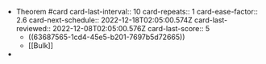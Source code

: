 - Theorem #card
  card-last-interval:: 10
  card-repeats:: 1
  card-ease-factor:: 2.6
  card-next-schedule:: 2022-12-18T02:05:00.574Z
  card-last-reviewed:: 2022-12-08T02:05:00.576Z
  card-last-score:: 5
	- ((63687565-1cd4-45e5-b201-7697b5d72665))
	- [[Bulk]]
-